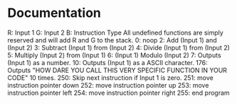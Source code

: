 # Documentation
R: Input 1
G: Input 2
B: Instruction Type
All undefined functions are simply reserved and will add R and G to the stack.
0: noop
2: Add (Input 1) and (Input 2)
3: Subtract (Input 1) from (Input 2)
4: Divide (Input 1) from (Input 2)
5: Multiply (Input 2) from (Input 1)
6: (Input 1) Modulo (Input 2)
7: Outputs (Input 1) as a number.
10: Outputs (Input 1) as a ASCII character.
176: Outputs "HOW DARE YOU CALL THIS VERY SPECIFIC FUNCTION IN YOUR CODE" 10 times.
250: Skip next instruction if Input 1 is zero.
251: move instruction pointer down
252: move instruction pointer up
253: move instruction pointer left
254: move instruction pointer right
255: end program
